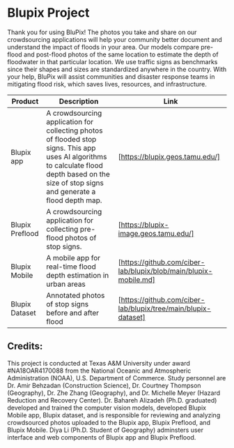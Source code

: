 # Blupix Project

Thank you for using BluPix! The photos you take and share on our crowdsourcing applications will help your community better document and understand the impact of floods in your area. Our models compare pre-flood and post-flood photos of the same location to estimate the depth of floodwater in that particular location. We use traffic signs as benchmarks since their shapes and sizes are standardized anywhere in the country. With your help, BluPix will assist communities and disaster response teams in mitigating flood risk, which saves lives, resources, and infrastructure.

| Product  | Description | Link |
| ------------- | ------------- | ------------- |
| Blupix app  | A crowdsourcing application for collecting photos of flooded stop signs. This app uses AI algorithms to calculate flood depth based on the size of stop signs and generate a flood depth map. | [https://blupix.geos.tamu.edu/]
| Blupix Preflood  | A crowdsourcing application for collecting pre-flood photos of stop signs. | [https://blupix-image.geos.tamu.edu/]
| Blupix Mobile  | A mobile app for real-time flood depth estimation in urban areas | [https://github.com/ciber-lab/blupix/blob/main/blupix-mobile.md]
| Blupix Dataset  | Annotated photos of stop signs before and after flood | [https://github.com/ciber-lab/blupix/tree/main/blupix-dataset]

## Credits:
This project is conducted at Texas A&M University under award #NA18OAR4170088 from the National Oceanic and Atmospheric Administration (NOAA), U.S. Department of Commerce. Study personnel are Dr. Amir Behzadan (Construction Science), Dr. Courtney Thompson (Geography), Dr. Zhe Zhang (Geography), and Dr. Michelle Meyer (Hazard Reduction and Recovery Center). Dr. Bahareh Alizadeh (Ph.D. graduated) developed and trained the computer vision models, developed Blupix Mobile app, Blupix dataset, and is responsible for reviewing and analyzing crowdsourced photos uploaded to the Blupix app, Blupix Preflood, and Blupix Mobile. Diya Li (Ph.D. Student of Geography) adminsters user interface and web components of Blupix app and Blupix Preflood.
